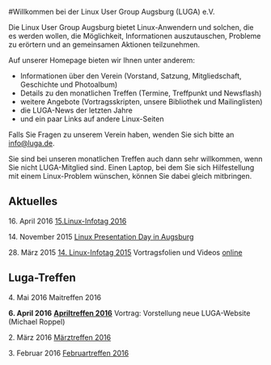 #Willkommen bei der Linux User Group Augsburg (LUGA) e.V.

Die Linux User Group Augsburg bietet Linux-Anwendern und solchen, die es werden wollen, die Möglichkeit, Informationen auszutauschen, Probleme zu erörtern und an gemeinsamen Aktionen teilzunehmen.

Auf unserer Homepage bieten wir Ihnen unter anderem:

* Informationen über den Verein (Vorstand, Satzung, Mitgliedschaft, Geschichte und Photoalbum)
* Details zu den monatlichen Treffen (Termine, Treffpunkt und Newsflash)
* weitere Angebote (Vortragsskripten, unsere Bibliothek und Mailinglisten)
* die LUGA-News der letzten Jahre
* und ein paar Links auf andere Linux-Seiten

Falls Sie Fragen zu unserem Verein haben, wenden Sie sich bitte an info@luga.de.

Sie sind bei unseren monatlichen Treffen auch dann sehr willkommen, wenn Sie nicht LUGA-Mitglied sind. Einen Laptop, bei dem Sie sich Hilfestellung mit einem Linux-Problem wünschen, können Sie dabei gleich mitbringen. 

## Aktuelles
<span class="ib">16. April 2016</span>
<span class="ib">[15.Linux-Infotag 2016](Infotag_2016/)</span>

<span class="ib">14. November 2015</span>
<span class="ib">[Linux Presentation Day in Augsburg](http://www.luga.de/Aktionen/LPD-2015/)</span>  

<span class="ib">28. März 2015</span>
<span class="ib">[14. Linux-Infotag 2015](http://www.luga.de/Aktionen/LIT-2015/)</span>
<span class="ib">Vortragsfolien und Videos [online](http://www.luga.de/Aktionen/LIT-2015/Programm/)</span>

## Luga-Treffen
<span class="ib">4. Mai 2016</span>
<span class="ib">Maitreffen 2016</span>

<span class="ib">**6. April 2016**</span>
<span class="ib">[__Apriltreffen 2016__](http://www.luga.de/Treffen/Termine/04_2016)</span>
<span class="ib">Vortrag: Vorstellung neue LUGA-Website (Michael Roppel)</span>

<span class="ib">2. März 2016</span>
<span class="ib">[Märztreffen 2016](http://www.luga.de/Treffen/Termine/03_2016)</span>

<span class="ib">3. Februar 2016</span>
<span class="ib">[Februartreffen 2016](http://www.luga.de/Treffen/Termine/02_2016)</span>
